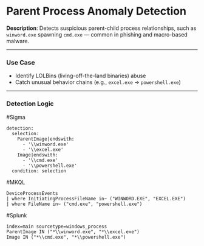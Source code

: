 # Parent Process Anomaly Detection

**Description**: Detects suspicious parent-child process relationships, such as `winword.exe` spawning `cmd.exe` — common in phishing and macro-based malware.

---

### Use Case
- Identify LOLBins (living-off-the-land binaries) abuse
- Catch unusual behavior chains (e.g., `excel.exe` → `powershell.exe`)

---

### Detection Logic 

#Sigma

```
detection:
  selection:
    ParentImage|endswith:
      - '\\winword.exe'
      - '\\excel.exe'
    Image|endswith:
      - '\\cmd.exe'
      - '\\powershell.exe'
  condition: selection
```

#MKQL

```
DeviceProcessEvents
| where InitiatingProcessFileName in~ ("WINWORD.EXE", "EXCEL.EXE")
| where FileName in~ ("cmd.exe", "powershell.exe")
```

#Splunk

```
index=main sourcetype=windows_process
ParentImage IN ("*\\winword.exe", "*\\excel.exe") 
Image IN ("*\\cmd.exe", "*\\powershell.exe")
```
